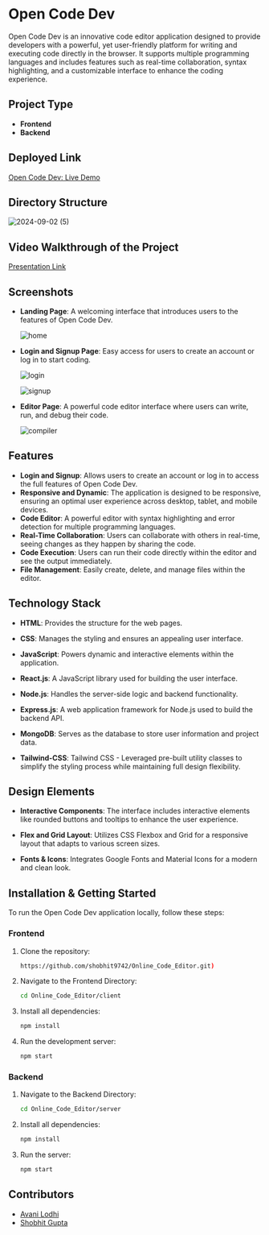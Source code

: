 # Open Code Dev

Open Code Dev is an innovative code editor application designed to provide developers with a powerful, yet user-friendly platform for writing and executing code directly in the browser. It supports multiple programming languages and includes features such as real-time collaboration, syntax highlighting, and a customizable interface to enhance the coding experience.

## Project Type

- **Frontend**
- **Backend**

## Deployed Link

[Open Code Dev: Live Demo](https://online-code-editor-silk.vercel.app/)

## Directory Structure
![2024-09-02 (5)](https://github.com/user-attachments/assets/e2881a68-d00d-4c60-91cf-2b016c6611fd)


## Video Walkthrough of the Project

[Presentation Link](#)

## Screenshots

- **Landing Page**: A welcoming interface that introduces users to the features of Open Code Dev.

  ![home](https://github.com/user-attachments/assets/a6e71f13-71fb-4f61-a5ce-eba452eff1c3)

- **Login and Signup Page**: Easy access for users to create an account or log in to start coding.

  ![login](https://github.com/user-attachments/assets/fb081b41-c4aa-4571-9273-bebce852ef77)

  ![signup](https://github.com/user-attachments/assets/6cf7114a-bccc-485a-9ecc-2a7f777b551b)

- **Editor Page**: A powerful code editor interface where users can write, run, and debug their code.

  ![compiler](https://github.com/user-attachments/assets/9e5d12a0-a92b-4d15-8b56-ebdc1e2b7d54)



## Features

- **Login and Signup**: Allows users to create an account or log in to access the full features of Open Code Dev.
- **Responsive and Dynamic**: The application is designed to be responsive, ensuring an optimal user experience across desktop, tablet, and mobile devices.
- **Code Editor**: A powerful editor with syntax highlighting and error detection for multiple programming languages.
- **Real-Time Collaboration**: Users can collaborate with others in real-time, seeing changes as they happen by sharing the code.
- **Code Execution**: Users can run their code directly within the editor and see the output immediately.
- **File Management**: Easily create, delete, and manage files within the editor.

## Technology Stack

- **HTML**: Provides the structure for the web pages.

- **CSS**: Manages the styling and ensures an appealing user interface.

- **JavaScript**: Powers dynamic and interactive elements within the application.

- **React.js**: A JavaScript library used for building the user interface.

- **Node.js**: Handles the server-side logic and backend functionality.

- **Express.js**: A web application framework for Node.js used to build the backend API.

- **MongoDB**: Serves as the database to store user information and project data.

- **Tailwind-CSS**: Tailwind CSS - Leveraged pre-built utility classes to simplify the styling process while maintaining full design flexibility.



## Design Elements

- **Interactive Components**: The interface includes interactive elements like rounded buttons and tooltips to enhance the user experience.

- **Flex and Grid Layout**: Utilizes CSS Flexbox and Grid for a responsive layout that adapts to various screen sizes.

- **Fonts & Icons**: Integrates Google Fonts and Material Icons for a modern and clean look.

## Installation & Getting Started

To run the Open Code Dev application locally, follow these steps:

### Frontend

1. Clone the repository:

   ```bash
   https://github.com/shobhit9742/Online_Code_Editor.git)
   
2. Navigate to the Frontend Directory:

   ```bash
   cd Online_Code_Editor/client

4. Install all dependencies:

    ```bash
   npm install

6. Run the development server:

   ```bash
   npm start

### Backend

1. Navigate to the Backend Directory:
   
   ```bash
   cd Online_Code_Editor/server
2. Install all dependencies:

    ```bash
   npm install

3. Run the server:

   ```bash
   npm start

## Contributors
- [Avani Lodhi](https://github.com/avanilodhi)
- [Shobhit Gupta](https://github.com/shobhit9742)




   
